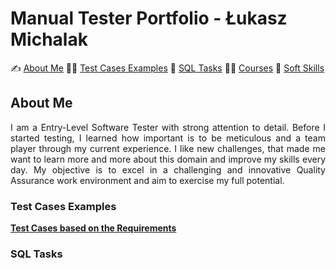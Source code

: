 # Manual Tester Portfolio - Łukasz Michalak

✍️ [About Me](#aboutme) 👨‍💻 [Test Cases Examples](#testcases) 🔎  [SQL Tasks](#sql) 🧑‍🎓 [Courses](#courses) 🤝 [Soft Skills](#softskills)

## <a name="aboutme"> About Me</a> 
<p align="justify"> I am a Entry-Level Software Tester with strong attention to detail. Before I started testing, I learned how important is to be meticulous and a team player through my current experience. I like new challenges, that made me want to learn more and more about this domain and improve my skills every day. My objective is to excel in a challenging and innovative Quality Assurance work environment and aim to exercise my full potential.

### <a name="testcases">Test Cases Examples</a>

<a href="https://drive.google.com/drive/folders/1f5Nh8jP_6OOcJXhy6liRlQ1YQZpmCEZb?usp=sharing"><b>Test Cases based on the Requirements</b></a>

### <a name="sql">SQL Tasks</a> 
